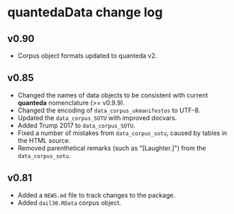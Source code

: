 # quantedaData change log

## v0.90

* Corpus object formats updated to quanteda v2.

## v0.85

* Changed the names of data objects to be consistent with current **quanteda** nomenclature (>= v0.9.9).  
* Changed the encoding of `data_corpus_ukmanifestos` to UTF-8.  
* Updated the `data_corpus_SOTU` with improved docvars.  
* Added Trump 2017 to `data_corpus_SOTU`.
* Fixed a number of mistakes from `data_corpus_sotu`, caused by tables in the HTML source.
* Removed parenthetical remarks (such as "[Laughter.]") from the `data_corpus_sotu`.

## v0.81

* Added a `NEWS.md` file to track changes to the package.  
* Added `dail30.RData` corpus object.  




